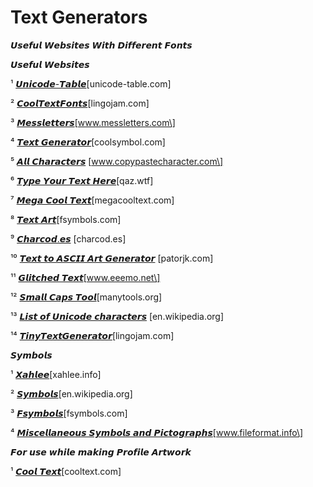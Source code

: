 # Text Generators


𝙐𝙨𝙚𝙛𝙪𝙡 𝙒𝙚𝙗𝙨𝙞𝙩𝙚𝙨 𝙒𝙞𝙩𝙝 𝘿𝙞𝙛𝙛𝙚𝙧𝙚𝙣𝙩 𝙁𝙤𝙣𝙩𝙨



𝙐𝙨𝙚𝙛𝙪𝙡 𝙒𝙚𝙗𝙨𝙞𝙩𝙚𝙨



¹ [𝙐𝙣𝙞𝙘𝙤𝙙𝙚\-𝙏𝙖𝙗𝙡𝙚](https://steamcommunity.com/linkfilter/?url=https://unicode-table.com/en/#control-character)\[unicode\-table.com\]

² [𝘾𝙤𝙤𝙡𝙏𝙚𝙭𝙩𝙁𝙤𝙣𝙩𝙨](https://steamcommunity.com/linkfilter/?url=https://lingojam.com/CoolTextFonts)\[lingojam.com\]

³ [𝙈𝙚𝙨𝙨𝙡𝙚𝙩𝙩𝙚𝙧𝙨](https://steamcommunity.com/linkfilter/?url=http://www.messletters.com/en/)\[www.messletters.com\]

⁴ [𝙏𝙚𝙭𝙩 𝙂𝙚𝙣𝙚𝙧𝙖𝙩𝙤𝙧](https://steamcommunity.com/linkfilter/?url=https://coolsymbol.com/cool-fancy-text-generator.html)\[coolsymbol.com\]

⁵ [𝘼𝙡𝙡 𝘾𝙝𝙖𝙧𝙖𝙘𝙩𝙚𝙧𝙨](https://steamcommunity.com/linkfilter/?url=http://www.copypastecharacter.com/all-characters) \[www.copypastecharacter.com\]

⁶ [𝙏𝙮𝙥𝙚 𝙔𝙤𝙪𝙧 𝙏𝙚𝙭𝙩 𝙃𝙚𝙧𝙚](https://steamcommunity.com/linkfilter/?url=http://qaz.wtf/u/convert.cgi?text=Type+your+text+here)\[qaz.wtf\]

⁷ [𝙈𝙚𝙜𝙖 𝘾𝙤𝙤𝙡 𝙏𝙚𝙭𝙩](https://steamcommunity.com/linkfilter/?url=http://megacooltext.com/)\[megacooltext.com\]

⁸ [𝙏𝙚𝙭𝙩 𝘼𝙧𝙩](https://steamcommunity.com/linkfilter/?url=http://fsymbols.com/generators/tarty/)\[fsymbols.com\]

⁹ [𝘾𝙝𝙖𝙧𝙘𝙤𝙙.𝙚𝙨](https://steamcommunity.com/linkfilter/?url=http://charcod.es/#kr/107) \[charcod.es\]

¹⁰ [𝙏𝙚𝙭𝙩 𝙩𝙤 𝘼𝙎𝘾𝙄𝙄 𝘼𝙧𝙩 𝙂𝙚𝙣𝙚𝙧𝙖𝙩𝙤𝙧](https://steamcommunity.com/linkfilter/?url=http://patorjk.com/software/taag/#p=display&f=Graffiti&t=Type%20Something%20) \[patorjk.com\]

¹¹ [𝙂𝙡𝙞𝙩𝙘𝙝𝙚𝙙 𝙏𝙚𝙭𝙩](https://steamcommunity.com/linkfilter/?url=http://www.eeemo.net/)\[www.eeemo.net\]

¹² [𝙎𝙢𝙖𝙡𝙡 𝘾𝙖𝙥𝙨 𝙏𝙤𝙤𝙡](https://steamcommunity.com/linkfilter/?url=https://manytools.org/facebook-twitter/smallcaps-text-tool/)\[manytools.org\]

¹³ [𝙇𝙞𝙨𝙩 𝙤𝙛 𝙐𝙣𝙞𝙘𝙤𝙙𝙚 𝙘𝙝𝙖𝙧𝙖𝙘𝙩𝙚𝙧𝙨](https://steamcommunity.com/linkfilter/?url=https://en.wikipedia.org/wiki/List_of_Unicode_characters) \[en.wikipedia.org\]

¹⁴ [𝙏𝙞𝙣𝙮𝙏𝙚𝙭𝙩𝙂𝙚𝙣𝙚𝙧𝙖𝙩𝙤𝙧](https://steamcommunity.com/linkfilter/?url=https://lingojam.com/TinyTextGenerator)\[lingojam.com\]



𝙎𝙮𝙢𝙗𝙤𝙡𝙨



¹ [𝙓𝙖𝙝𝙡𝙚𝙚](https://steamcommunity.com/linkfilter/?url=http://xahlee.info/comp/unicode_index.html)\[xahlee.info\]

² [𝙎𝙮𝙢𝙗𝙤𝙡𝙨](https://steamcommunity.com/linkfilter/?url=https://en.wikipedia.org/wiki/Miscellaneous_Symbols)\[en.wikipedia.org\]

³ [𝙁𝙨𝙮𝙢𝙗𝙤𝙡𝙨](https://steamcommunity.com/linkfilter/?url=http://fsymbols.com/generators/tarty/)\[fsymbols.com\]

⁴ [𝙈𝙞𝙨𝙘𝙚𝙡𝙡𝙖𝙣𝙚𝙤𝙪𝙨 𝙎𝙮𝙢𝙗𝙤𝙡𝙨 𝙖𝙣𝙙 𝙋𝙞𝙘𝙩𝙤𝙜𝙧𝙖𝙥𝙝𝙨](https://steamcommunity.com/linkfilter/?url=http://www.fileformat.info/info/unicode/block/miscellaneous_symbols_and_pictographs/list.htm)\[www.fileformat.info\]



𝙁𝙤𝙧 𝙪𝙨𝙚 𝙬𝙝𝙞𝙡𝙚 𝙢𝙖𝙠𝙞𝙣𝙜 𝙋𝙧𝙤𝙛𝙞𝙡𝙚 𝘼𝙧𝙩𝙬𝙤𝙧𝙠



¹ [𝘾𝙤𝙤𝙡 𝙏𝙚𝙭𝙩](https://steamcommunity.com/linkfilter/?url=https://cooltext.com/)\[cooltext.com\]
